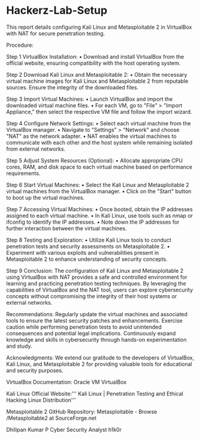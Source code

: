 # Hackerz-Lab-Setup
 This report details configuring Kali Linux and Metasploitable 2 in VirtualBox with NAT for secure penetration testing.

Procedure:

Step 1
VirtualBox Installation:
•	Download and install VirtualBox from the official website, ensuring compatibility with the host operating system.

Step 2
Download Kali Linux and Metasploitable 2:
•	Obtain the necessary virtual machine images for Kali Linux and Metasploitable 2 from reputable sources. Ensure the integrity of the downloaded files.

Step 3
Import Virtual Machines:
•	Launch VirtualBox and import the downloaded virtual machine files.
•	For each VM, go to "File" > "Import Appliance," then select the respective VM file and follow the import wizard.

Step 4
Configure Network Settings:
•	Select each virtual machine from the VirtualBox manager.
•	Navigate to "Settings" > "Network" and choose "NAT" as the network adapter.
•	NAT enables the virtual machines to communicate with each other and the host system while remaining isolated from external networks.

Step 5 
Adjust System Resources (Optional):
•	Allocate appropriate CPU cores, RAM, and disk space to each virtual machine based on performance requirements.

Step 6
Start Virtual Machines:
•	Select the Kali Linux and Metasploitable 2 virtual machines from the VirtualBox manager.
•	Click on the "Start" button to boot up the virtual machines.

Step 7
Accessing Virtual Machines:
•	Once booted, obtain the IP addresses assigned to each virtual machine.
•	In Kali Linux, use tools such as nmap or ifconfig to identify the IP addresses.
•	Note down the IP addresses for further interaction between the virtual machines.

Step 8
Testing and Exploration:
•	Utilize Kali Linux tools to conduct penetration tests and security assessments on Metasploitable 2.
•	Experiment with various exploits and vulnerabilities present in Metasploitable 2 to enhance understanding of security concepts.

Step 9
Conclusion:
The configuration of Kali Linux and Metasploitable 2 using VirtualBox with NAT provides a safe and controlled environment for learning and practicing penetration testing techniques. By leveraging the capabilities of VirtualBox and the NAT tool, users can explore cybersecurity concepts without compromising the integrity of their host systems or external networks.

Recommendations:
Regularly update the virtual machines and associated tools to ensure the latest security patches and enhancements.
Exercise caution while performing penetration tests to avoid unintended consequences and potential legal implications.
Continuously expand knowledge and skills in cybersecurity through hands-on experimentation and study.

Acknowledgments:
We extend our gratitude to the developers of VirtualBox, Kali Linux, and Metasploitable 2 for providing valuable tools for educational and security purposes.

VirtualBox Documentation: Oracle VM VirtualBox

Kali Linux Official Website:''' Kali Linux | Penetration Testing and Ethical Hacking Linux Distribution'''

Metasploitable 2 GitHub Repository: Metasploitable - Browse /Metasploitable2 at SourceForge.net

Dhilipan Kumar P
Cyber Security Analyst
h1k0r
